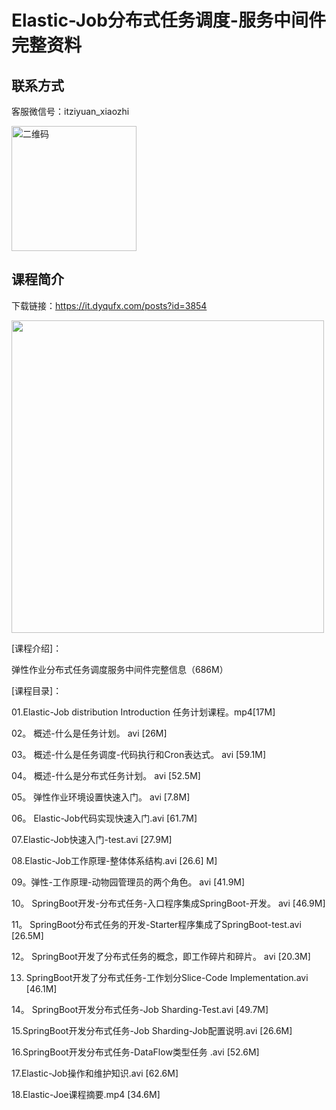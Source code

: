 # Elastic-Job分布式任务调度-服务中间件完整资料

## 联系方式

客服微信号：itziyuan_xiaozhi

<img src="https://ziyuanyun.oss-cn-guangzhou.aliyuncs.com/common/20240614073449/666b82192834a.jpg" width="200" height="200" alt="二维码">

## 课程简介

下载链接：https://it.dyqufx.com/posts?id=3854

<img src="https://ziyuanyun.oss-cn-guangzhou.aliyuncs.com/yun/20240515185357/6644944574087.jpg" width="500" alt="">

 [课程介绍]：

 弹性作业分布式任务调度服务中间件完整信息（686M）

 [课程目录]：

 01.Elastic-Job distribution Introduction 任务计划课程。mp4[17M]

 02。 概述-什么是任务计划。 avi [26M]

 03。 概述-什么是任务调度-代码执行和Cron表达式。 avi [59.1M]

 04。 概述-什么是分布式任务计划。 avi [52.5M]

 05。 弹性作业环境设置快速入门。 avi [7.8M]

 06。 Elastic-Job代码实现快速入门.avi [61.7M]

 07.Elastic-Job快速入门-test.avi [27.9M]

 08.Elastic-Job工作原理-整体体系结构.avi [26.6] M]

 09。弹性-工作原理-动物园管理员的两个角色。 avi [41.9M]

 10。 SpringBoot开发-分布式任务-入口程序集成SpringBoot-开发。 avi [46.9M]

 11。 SpringBoot分布式任务的开发-Starter程序集成了SpringBoot-test.avi [26.5M]

 12。 SpringBoot开发了分布式任务的概念，即工作碎片和碎片。 avi [20.3M]

 13. SpringBoot开发了分布式任务-工作划分Slice-Code Implementation.avi [46.1M]

 14。 SpringBoot开发分布式任务-Job Sharding-Test.avi [49.7M]

 15.SpringBoot开发分布式任务-Job Sharding-Job配置说明.avi [26.6M]

 16.SpringBoot开发分布式任务-DataFlow类型任务 .avi [52.6M]

 17.Elastic-Job操作和维护知识.avi [62.6M]

 18.Elastic-Joe课程摘要.mp4 [34.6M]

  
